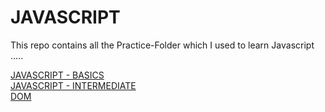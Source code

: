 # JAVASCRIPT
This repo contains all the Practice-Folder which I used to learn Javascript ..... 

[JAVASCRIPT - BASICS](https://github.com/rishabh22204901/JAVASCRIPT/tree/master/JAVASCRIPT%20-%20BASICS)<br>
[JAVASCRIPT - INTERMEDIATE](https://github.com/rishabh22204901/JAVASCRIPT/tree/master/JAVASCRIPT%20-%20INTERMEDIATE)<br>
[DOM](https://github.com/rishabh22204901/JAVASCRIPT/tree/master/DOM)<br>

